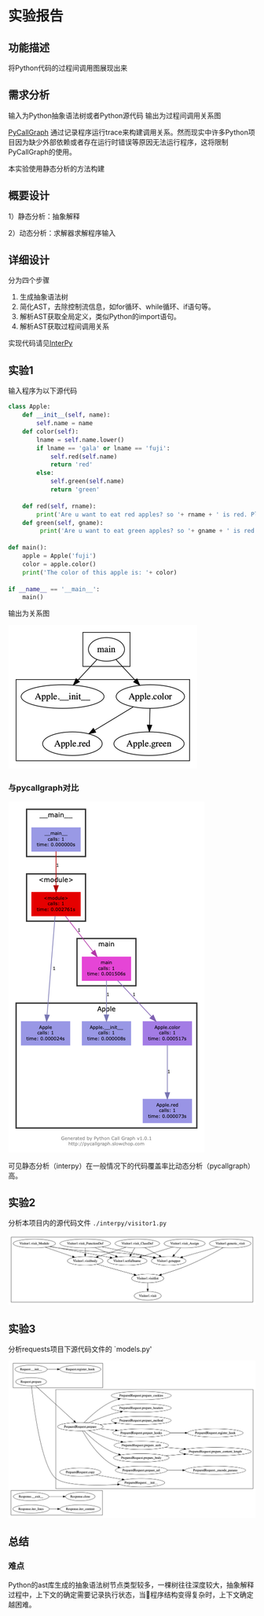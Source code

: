 # 实验报告

## 功能描述

将Python代码的过程间调用图展现出来

## 需求分析

输入为Python抽象语法树或者Python源代码
输出为过程间调用关系图

[PyCallGraph](https://github.com/gak/pycallgraph) 通过记录程序运行trace来构建调用关系。然而现实中许多Python项目因为缺少外部依赖或者存在运行时错误等原因无法运行程序，这将限制PyCallGraph的使用。

本实验使用静态分析的方法构建

## 概要设计

1）静态分析：抽象解释

2）动态分析：求解器求解程序输入 

## 详细设计

分为四个步骤

1. 生成抽象语法树
2. 简化AST，去除控制流信息，如for循环、while循环、if语句等。
3. 解析AST获取全局定义，类似Python的import语句。
4. 解析AST获取过程间调用关系

实现代码请见[InterPy](https://github.com/bryce-ma/interpy)

## 实验1

输入程序为以下源代码

```python
class Apple:
    def __init__(self, name):
        self.name = name
    def color(self):
        lname = self.name.lower()
        if lname == 'gala' or lname == 'fuji':
            self.red(self.name)
            return 'red'
        else:
            self.green(self.name)
            return 'green'

    def red(self, rname):
        print('Are u want to eat red apples? so '+ rname + ' is red. Plz')
    def green(self, gname):
         print('Are u want to eat green apples? so '+ gname + ' is red. Plz')

def main():
    apple = Apple('fuji')
    color = apple.color()
    print('The color of this apple is: '+ color)

if __name__ == '__main__':
    main()
```

输出为关系图

![](asset/interpydefault.png)

### 与pycallgraph对比

![](asset/pycallgraph.png)

可见静态分析（interpy）在一般情况下的代码覆盖率比动态分析（pycallgraph）高。

## 实验2

分析本项目内的源代码文件 `./interpy/visitor1.py` 

![](asset/interpyvisitor1.png)

## 实验3

分析requests项目下源代码文件的 `models.py'

![](asset/models.png)

## 总结

### 难点

Python的ast库生成的抽象语法树节点类型较多，一棵树往往深度较大，抽象解释过程中，上下文的确定需要记录执行状态，当程序结构变得复杂时，上下文确定越困难。